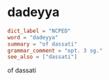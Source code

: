 # dadeyya

``` toml
dict_label = "NCPED"
word = "dadeyya"
summary = "of dassati"
grammar_comment = "opt. 3 sg."
see_also = ["dassati"]
```

of dassati

